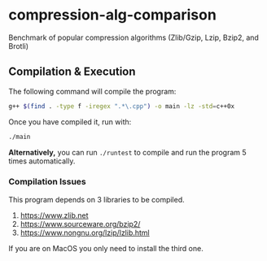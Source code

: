 # compression-alg-comparison

Benchmark of popular compression algorithms (Zlib/Gzip, Lzip, Bzip2, and Brotli)

## Compilation & Execution

The following command will compile the program:

```bash
g++ $(find . -type f -iregex ".*\.cpp") -o main -lz -std=c++0x
```

Once you have compiled it, run with:

```bash
./main
```

**Alternatively,** you can run `./runtest` to compile and run the program 5 times automatically.

### Compilation Issues

This program depends on 3 libraries to be compiled.

1. https://www.zlib.net
2. https://www.sourceware.org/bzip2/
3. https://www.nongnu.org/lzip/lzlib.html

If you are on MacOS you only need to install the third one.
